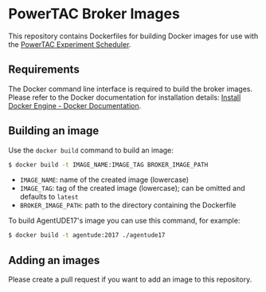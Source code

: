 # PowerTAC Broker Images

This repository contains Dockerfiles for building Docker images for use with the
[PowerTAC Experiment Scheduler](https://github.com/powertac/powertac-experiment-scheduler).

## Requirements

The Docker command line interface is required to build the broker images. Please refer to the Docker documentation for
installation details: [Install Docker Engine - Docker Documentation](https://docs.docker.com/engine/install/).

## Building an image

Use the `docker build` command to build an image:

```bash
$ docker build -t IMAGE_NAME:IMAGE_TAG BROKER_IMAGE_PATH
```

- `IMAGE_NAME`: name of the created image (lowercase)
- `IMAGE_TAG`: tag of the created image (lowercase); can be omitted and defaults to `latest`
- `BROKER_IMAGE_PATH`: path to the directory containing the Dockerfile

To build AgentUDE17's image you can use this command, for example:

```bash
$ docker build -t agentude:2017 ./agentude17
```

## Adding an images

Please create a pull request if you want to add an image to this repository.
